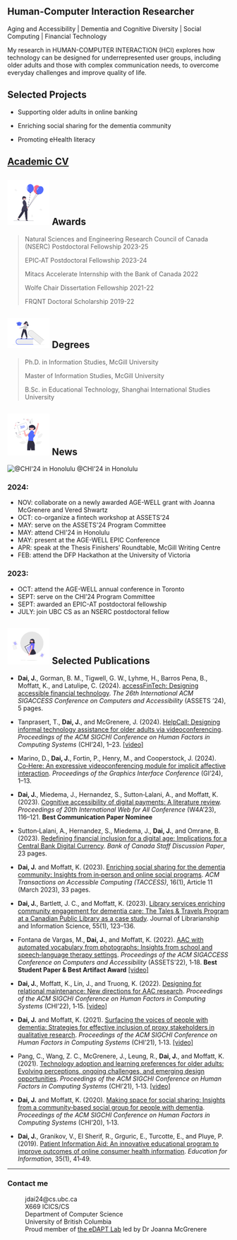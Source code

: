 ## Human-Computer Interaction Researcher

Aging and Accessibility | Dementia and Cognitive Diversity | Social Computing | Financial Technology

My research in HUMAN-COMPUTER INTERACTION (HCI) explores how technology can be designed for underrepresented user groups, including older adults and those with complex communication needs, to overcome everyday challenges and improve quality of life.

## Selected Projects

- Supporting older adults in online banking

- Enriching social sharing for the dementia community

- Promoting eHealth literacy

## [Academic CV](./CV20241207.pdf)

<!---
---
Human-Computer Interaction: Accessibility | Aging and Dementia | Social Computing | Financial Technology
---

Text can be **bold**, _italic_, or ~~strikethrough~~.

[Link to another page](./another-page.html).
-->


## <img src="/assets/img/undraw_awards_Balloons_re_8ymj.png" width="96"> Awards 

> Natural Sciences and Engineering Research Council of Canada (NSERC) Postdoctoral Fellowship 2023-25
> 
> EPIC‑AT Postdoctoral Fellowship 2023-24
> 
> Mitacs Accelerate Internship with the Bank of Canada 2022
> 
> Wolfe Chair Dissertation Fellowship 2021-22
> 
> FRQNT Doctoral Scholarship 2019-22

## <img src="/assets/img/undraw_degree_education_f8ru.png" width="96"> Degrees 

> Ph.D. in Information Studies, McGill University
> 
> Master of Information Studies, McGill University
> 
> B.Sc. in Educational Technology, Shanghai International Studies University

## <img src="/assets/img/undraw_news_Happy_news_re_tsbd.png" width="96"> News 

![@CHI'24 in Honolulu](/assets/img/CHI24.jpg)
@CHI'24 in Honolulu

### 2024:

*   NOV: collaborate on a newly awarded AGE-WELL grant with Joanna McGrenere and Vered Shwartz
*   OCT: co-organize a fintech workshop at ASSETS’24
*   MAY: serve on the ASSETS'24 Program Committee
*   MAY: attend CHI'24 in Honolulu
*   MAY: present at the AGE-WELL EPIC Conference
*   APR: speak at the Thesis Finishers’ Roundtable, McGill Writing Centre
*   FEB: attend the DFP Hackathon at the University of Victoria

### 2023:

*   OCT: attend the AGE-WELL annual conference in Toronto
*   SEPT: serve on the CHI’24 Program Committee
*   SEPT: awarded an EPIC-AT postdoctoral fellowship
*   JULY: join UBC CS as an NSERC postdoctoral fellow

## <img src="/assets/img/undraw_pub_My_documents_re_13dc.png" width="96"> Selected Publications 

*   **Dai, J.**, Gorman, B. M., Tigwell, G. W., Lyhme, H., Barros Pena, B., Moffatt, K., and Latulipe, C. (2024). <a href="https://dl.acm.org/doi/10.1145/3663548.3688551">accessFinTech: Designing accessible financial technology</a>. _The 26th International ACM SIGACCESS Conference on Computers and Accessibility_ (ASSETS ’24), 5 pages.

*   Tanprasert, T., **Dai, J.**, and McGrenere, J. (2024). [HelpCall: Designing informal technology assistance for older adults via videoconferencing](https://dl.acm.org/doi/10.1145/3613904.3642938). _Proceedings of the ACM SIGCHI Conference on Human Factors in Computing Systems_ (CHI’24), 1–23. 
 [[video]](https://www.youtube.com/watch?v=GBnbOQWjn0k)

*   Marino, D., **Dai, J.**, Fortin, P., Henry, M., and Cooperstock, J. (2024). [Co‑Here: An expressive videoconferencing module for implicit affective interaction](https://dl.acm.org/doi/10.1145/3670947.3670975). _Proceedings of the Graphics Interface Conference_ (GI’24), 1–13.

*   **Dai, J.**, Miedema, J., Hernandez, S., Sutton‑Lalani, A., and Moffatt, K. (2023). [Cognitive accessibility of digital payments: A literature review](https://dl.acm.org/doi/10.1145/3587281.3587294). _Proceedings of 20th International Web for All Conference_ (W4A’23), 116–121. **Best Communication Paper Nominee**

*   Sutton‑Lalani, A., Hernandez, S., Miedema, J., **Dai, J.**, and Omrane, B. (2023). [Redefining financial inclusion for a digital age: Implications for a Central Bank Digital Currency](https://www.bankofcanada.ca/2023/10/staff-discussion-paper-2023-22/). _Bank of Canada Staff Discussion Paper_, 23 pages.

*   **Dai, J.** and Moffatt, K. (2023). [Enriching social sharing for the dementia community: Insights from in‑person and online social programs](https://dl.acm.org/doi/10.1145/3582558). _ACM Transactions on Accessible Computing (TACCESS)_, 16(1), Article 11 (March 2023), 33 pages.

*   **Dai, J.**, Bartlett, J. C., and Moffatt, K. (2023). [Library services enriching community engagement for dementia care: The Tales & Travels Program at a Canadian Public Library as a case study](https://journals.sagepub.com/doi/full/10.1177/09610006211065170). Journal of Librarianship and Information Science, 55(1), 123–136.

*   Fontana de Vargas, M., **Dai, J.**, and Moffatt, K. (2022). [AAC with automated vocabulary from photographs: Insights from school and speech‑language therapy settings](https://dl.acm.org/doi/10.1145/3517428.3544805). _Proceedings of the ACM SIGACCESS Conference on Computers and Accessibility_ (ASSETS’22), 1‑18. **Best Student Paper & Best Artifact Award** [[video]](https://www.youtube.com/watch?v=O6i2oCUhw-I)

*   **Dai, J.**, Moffatt, K., Lin, J., and Truong, K. (2022). [Designing for relational maintenance: New directions for AAC research](https://dl.acm.org/doi/10.1145/3491102.3502011). _Proceedings of the ACM SIGCHI Conference on Human Factors in Computing Systems_ (CHI’22), 1‑15. [[video]](https://www.youtube.com/watch?v=AaME95B8Sls&t=1s)

*   **Dai, J.** and Moffatt, K. (2021). [Surfacing the voices of people with dementia: Strategies for effective inclusion of proxy stakeholders in qualitative research](https://dl.acm.org/doi/10.1145/3411764.3445756). _Proceedings of the ACM SIGCHI Conference on Human Factors in Computing Systems_ (CHI’21), 1‑13. [[video]](https://www.youtube.com/watch?v=t19SjXbM9Ro&t=26s)

*   Pang, C., Wang, Z. C., McGrenere, J., Leung, R., **Dai, J.**, and Moffatt, K. (2021). [Technology adoption and learning preferences for older adults: Evolving perceptions, ongoing challenges, and emerging design opportunities](https://dl.acm.org/doi/10.1145/3411764.3445702). _Proceedings of the ACM SIGCHI Conference on Human Factors in Computing Systems_ (CHI’21), 1‑13. [[video]](https://www.youtube.com/watch?v=1NZfuBSl6cU)

*   **Dai, J.** and Moffatt, K. (2020). [Making space for social sharing: Insights from a community‑based social group for people with dementia](https://dl.acm.org/doi/10.1145/3313831.3376133). _Proceedings of the ACM SIGCHI Conference on Human Factors in Computing Systems_ (CHI’20), 1‑13.

*   **Dai, J.**, Granikov, V., El Sherif, R., Grguric, E., Turcotte, E., and Pluye, P. (2019). [Patient Information Aid: An innovative educational program to improve outcomes of online consumer health information](https://content.iospress.com/articles/education-for-information/efi180215). _Education for Information_, 35(1), 41‑49. 

<!---
### Header 3

```js
// Javascript code with syntax highlighting.
var fun = function lang(l) {
  dateformat.i18n = require('./lang/' + l)
  return true;
}
```

```ruby
# Ruby code with syntax highlighting
GitHubPages::Dependencies.gems.each do |gem, version|
  s.add_dependency(gem, "= #{version}")
end
```

#### Header 4

*   This is an unordered list following a header.
*   This is an unordered list following a header.
*   This is an unordered list following a header.

##### Header 5

1.  This is an ordered list following a header.
2.  This is an ordered list following a header.
3.  This is an ordered list following a header.

###### Header 6

| head1        | head two          | three |
|:-------------|:------------------|:------|
| ok           | good swedish fish | nice  |
| out of stock | good and plenty   | nice  |
| ok           | good `oreos`      | hmm   |
| ok           | good `zoute` drop | yumm  |

### And an ordered list:

1.  Item one
1.  Item two
1.  Item three
1.  Item four

### And a nested list:

- level 1 item
  - level 2 item
  - level 2 item
    - level 3 item
    - level 3 item
- level 1 item
  - level 2 item
  - level 2 item
  - level 2 item
- level 1 item
  - level 2 item
  - level 2 item
- level 1 item

### Small image

![Octocat](https://github.githubassets.com/images/icons/emoji/octocat.png)

### Large image

![Branching](https://guides.github.com/activities/hello-world/branching.png)

-->


* * *
### Contact me
<dl>
<dt></dt>
<dd>jdai24@cs.ubc.ca</dd>
<dd>X669 ICICS/CS</dd>
<dd>Department of Computer Science</dd>
<dd>University of British Columbia</dd>
<dd>Proud member of <a href="https://www.cs.ubc.ca/labs/edapt">the eDAPT Lab</a> led by Dr Joanna McGrenere</dd>
</dl>

<!---
```
 
```
-->

